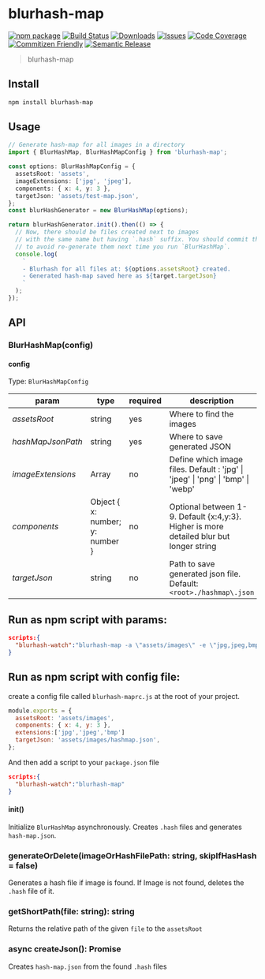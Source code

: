 # blurhash-map

[![npm package][npm-img]][npm-url]
[![Build Status][build-img]][build-url]
[![Downloads][downloads-img]][downloads-url]
[![Issues][issues-img]][issues-url]
[![Code Coverage][codecov-img]][codecov-url]
[![Commitizen Friendly][commitizen-img]][commitizen-url]
[![Semantic Release][semantic-release-img]][semantic-release-url]

> blurhash-map

## Install

```bash
npm install blurhash-map
```

## Usage

```ts
// Generate hash-map for all images in a directory
import { BlurHashMap, BlurHashMapConfig } from 'blurhash-map';

const options: BlurHashMapConfig = {
  assetsRoot: 'assets',
  imageExtensions: ['jpg', 'jpeg'],
  components: { x: 4, y: 3 },
  targetJson: 'assets/test-map.json',
};
const blurHashGenerator = new BlurHashMap(options);

return blurHashGenerator.init().then(() => {
  // Now, there should be files created next to images
  // with the same name but having `.hash` suffix. You should commit these files
  // to avoid re-generate them next time you run `BlurHashMap`.
  console.log(
    `
    - Blurhash for all files at: ${options.assetsRoot} created.
    - Generated hash-map saved here as ${target.targetJson}
    `
  );
});
```

## API

### BlurHashMap(config)

#### config

Type: `BlurHashMapConfig`

| param             | type                            | required | description                                                                             |
| ----------------- | ------------------------------- | -------- | --------------------------------------------------------------------------------------- |
| _assetsRoot_      | string                          | yes      | Where to find the images                                                                |
| _hashMapJsonPath_ | string                          | yes      | Where to save generated JSON                                                            |
| _imageExtensions_ | Array<string>                   | no       | Define which image files. Default : 'jpg' \| 'jpeg' \| 'png' \| 'bmp' \| 'webp'         |
| _components_      | Object { x: number; y: number } | no       | Optional between 1-9. Default {x:4,y:3}. Higher is more detailed blur but longer string |
| _targetJson_      | string                          | no       | Path to save generated json file. Default: `<root>./hashmap\.json`                      |

## Run as npm script with params:

```json
scripts:{
  "blurhash-watch":"blurhash-map -a \"assets/images\" -e \"jpg,jpeg,bmp\" -x 4 -x 3 -t \"assets/hashmap.json\""
}
```

## Run as npm script with config file:

create a config file called `blurhash-maprc.js` at the root of your project.

```js
module.exports = {
  assetsRoot: 'assets/images',
  components: { x: 4, y: 3 },
  extensions:['jpg','jpeg','bmp']
  targetJson: 'assets/images/hashmap.json',
};
```

And then add a script to your `package.json` file

```json
scripts:{
  "blurhash-watch":"blurhash-map"
}
```

#### init()

Initialize `BlurHashMap` asynchronously. Creates `.hash` files and generates `hash-map.json`.

### generateOrDelete(imageOrHashFilePath: string, skipIfHasHash = false)

Generates a hash file if image is found. If Image is not found, deletes the `.hash` file of it.

### getShortPath(file: string): string

Returns the relative path of the given `file` to the `assetsRoot`

### async createJson(): Promise<void>

Creates `hash-map.json` from the found `.hash` files

[build-img]: https://github.com/softberry/blurhash-map/actions/workflows/release.yml/badge.svg
[build-url]: https://github.com/softberry/blurhash-map/actions/workflows/release.yml
[downloads-img]: https://img.shields.io/npm/dt/blurhash-map
[downloads-url]: https://www.npmtrends.com/blurhash-map
[npm-img]: https://img.shields.io/npm/v/blurhash-map
[npm-url]: https://www.npmjs.com/package/blurhash-map
[issues-img]: https://img.shields.io/github/issues/softberry/blurhash-map
[issues-url]: https://github.com/softberry/blurhash-map/issues
[codecov-img]: https://codecov.io/gh/softberry/blurhash-map/branch/main/graph/badge.svg
[codecov-url]: https://codecov.io/gh/softberry/blurhash-map
[semantic-release-img]: https://img.shields.io/badge/%20%20%F0%9F%93%A6%F0%9F%9A%80-semantic--release-e10079.svg
[semantic-release-url]: https://github.com/semantic-release/semantic-release
[commitizen-img]: https://img.shields.io/badge/commitizen-friendly-brightgreen.svg
[commitizen-url]: http://commitizen.github.io/cz-cli/
